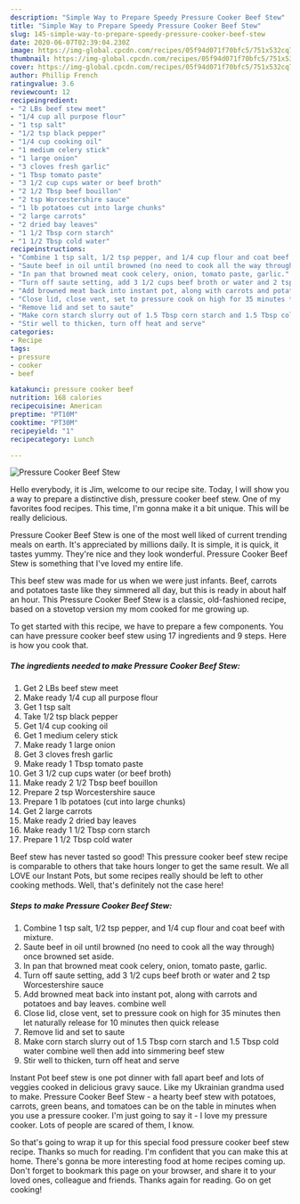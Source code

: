 ```yaml
---
description: "Simple Way to Prepare Speedy Pressure Cooker Beef Stew"
title: "Simple Way to Prepare Speedy Pressure Cooker Beef Stew"
slug: 145-simple-way-to-prepare-speedy-pressure-cooker-beef-stew
date: 2020-06-07T02:39:04.230Z
image: https://img-global.cpcdn.com/recipes/05f94d071f70bfc5/751x532cq70/pressure-cooker-beef-stew-recipe-main-photo.jpg
thumbnail: https://img-global.cpcdn.com/recipes/05f94d071f70bfc5/751x532cq70/pressure-cooker-beef-stew-recipe-main-photo.jpg
cover: https://img-global.cpcdn.com/recipes/05f94d071f70bfc5/751x532cq70/pressure-cooker-beef-stew-recipe-main-photo.jpg
author: Phillip French
ratingvalue: 3.6
reviewcount: 12
recipeingredient:
- "2 LBs beef stew meet"
- "1/4 cup all purpose flour"
- "1 tsp salt"
- "1/2 tsp black pepper"
- "1/4 cup cooking oil"
- "1 medium celery stick"
- "1 large onion"
- "3 cloves fresh garlic"
- "1 Tbsp tomato paste"
- "3 1/2 cup cups water or beef broth"
- "2 1/2 Tbsp beef bouillon"
- "2 tsp Worcestershire sauce"
- "1 lb potatoes cut into large chunks"
- "2 large carrots"
- "2 dried bay leaves"
- "1 1/2 Tbsp corn starch"
- "1 1/2 Tbsp cold water"
recipeinstructions:
- "Combine 1 tsp salt, 1/2 tsp pepper, and 1/4 cup flour and coat beef with mixture."
- "Saute beef in oil until browned (no need to cook all the way through) once browned set aside."
- "In pan that browned meat cook celery, onion, tomato paste, garlic."
- "Turn off saute setting, add 3 1/2 cups beef broth or water and 2 tsp Worcestershire sauce"
- "Add browned meat back into instant pot, along with carrots and potatoes and bay leaves. combine well"
- "Close lid, close vent, set to pressure cook on high for 35 minutes then let naturally release for 10 minutes then quick release"
- "Remove lid and set to saute"
- "Make corn starch slurry out of 1.5 Tbsp corn starch and 1.5 Tbsp cold water combine well then add into simmering beef stew"
- "Stir well to thicken, turn off heat and serve"
categories:
- Recipe
tags:
- pressure
- cooker
- beef

katakunci: pressure cooker beef 
nutrition: 168 calories
recipecuisine: American
preptime: "PT10M"
cooktime: "PT30M"
recipeyield: "1"
recipecategory: Lunch

---
```



![Pressure Cooker Beef Stew](https://img-global.cpcdn.com/recipes/05f94d071f70bfc5/751x532cq70/pressure-cooker-beef-stew-recipe-main-photo.jpg)

Hello everybody, it is Jim, welcome to our recipe site. Today, I will show you a way to prepare a distinctive dish, pressure cooker beef stew. One of my favorites food recipes. This time, I'm gonna make it a bit unique. This will be really delicious.

Pressure Cooker Beef Stew is one of the most well liked of current trending meals on earth. It's appreciated by millions daily. It is simple, it is quick, it tastes yummy. They're nice and they look wonderful. Pressure Cooker Beef Stew is something that I've loved my entire life.

This beef stew was made for us when we were just infants. Beef, carrots and potatoes taste like they simmered all day, but this is ready in about half an hour. This Pressure Cooker Beef Stew is a classic, old-fashioned recipe, based on a stovetop version my mom cooked for me growing up.


To get started with this recipe, we have to prepare a few components. You can have pressure cooker beef stew using 17 ingredients and 9 steps. Here is how you cook that.

<!--inarticleads1-->

##### The ingredients needed to make Pressure Cooker Beef Stew:

1. Get 2 LBs beef stew meet
1. Make ready 1/4 cup all purpose flour
1. Get 1 tsp salt
1. Take 1/2 tsp black pepper
1. Get 1/4 cup cooking oil
1. Get 1 medium celery stick
1. Make ready 1 large onion
1. Get 3 cloves fresh garlic
1. Make ready 1 Tbsp tomato paste
1. Get 3 1/2 cup cups water (or beef broth)
1. Make ready 2 1/2 Tbsp beef bouillon
1. Prepare 2 tsp Worcestershire sauce
1. Prepare 1 lb potatoes (cut into large chunks)
1. Get 2 large carrots
1. Make ready 2 dried bay leaves
1. Make ready 1 1/2 Tbsp corn starch
1. Prepare 1 1/2 Tbsp cold water


Beef stew has never tasted so good! This pressure cooker beef stew recipe is comparable to others that take hours longer to get the same result. We all LOVE our Instant Pots, but some recipes really should be left to other cooking methods. Well, that&#39;s definitely not the case here! 

<!--inarticleads2-->

##### Steps to make Pressure Cooker Beef Stew:

1. Combine 1 tsp salt, 1/2 tsp pepper, and 1/4 cup flour and coat beef with mixture.
1. Saute beef in oil until browned (no need to cook all the way through) once browned set aside.
1. In pan that browned meat cook celery, onion, tomato paste, garlic.
1. Turn off saute setting, add 3 1/2 cups beef broth or water and 2 tsp Worcestershire sauce
1. Add browned meat back into instant pot, along with carrots and potatoes and bay leaves. combine well
1. Close lid, close vent, set to pressure cook on high for 35 minutes then let naturally release for 10 minutes then quick release
1. Remove lid and set to saute
1. Make corn starch slurry out of 1.5 Tbsp corn starch and 1.5 Tbsp cold water combine well then add into simmering beef stew
1. Stir well to thicken, turn off heat and serve


Instant Pot beef stew is one pot dinner with fall apart beef and lots of veggies cooked in delicious gravy sauce. Like my Ukrainian grandma used to make. Pressure Cooker Beef Stew - a hearty beef stew with potatoes, carrots, green beans, and tomatoes can be on the table in minutes when you use a pressure cooker. I&#39;m just going to say it - I love my pressure cooker. Lots of people are scared of them, I know. 

So that's going to wrap it up for this special food pressure cooker beef stew recipe. Thanks so much for reading. I'm confident that you can make this at home. There's gonna be more interesting food at home recipes coming up. Don't forget to bookmark this page on your browser, and share it to your loved ones, colleague and friends. Thanks again for reading. Go on get cooking!
